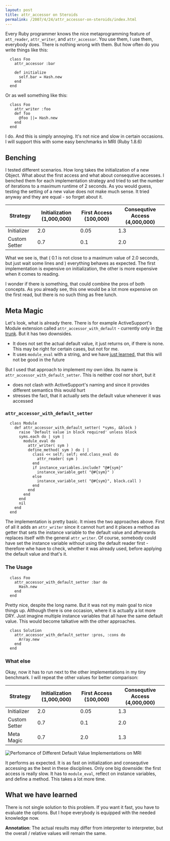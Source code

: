 ```yaml
---
layout: post
title: attr_accessor on Steroids
permalink: /2007/4/24/attr_accessor-on-steroids/index.html
---
```

Every Ruby programmer knows the nice metaprogramming feature of `att_reader`,
`attr_writer`, and `attr_accessor`. You use them, I use them, everybody does.
There is nothing wrong with them. But how often do you write things like this:

<pre><code>  class Foo
    attr_accessor :bar

    def initialize
      self.bar = Hash.new
    end
  end
</code></pre>

Or as well something like this:

<pre><code>  class Foo
    attr_writer :foo
    def foo
      @foo ||= Hash.new
    end
  end
</code></pre>

I do. And this is simply annoying. It's not nice and slow in certain occasions.
I will support this with some easy benchmarks in MRI (Ruby 1.8.6)

## Benching ##

I tested different scenarios. How long takes the initialization of a new
Object. What about the first access and what about consequtive accesses. I
benched them for each implementation strategy and tried to set the number of
iterations to a maximum runtime of 2 seconds. As you would guess, testing the
setting of a new value does not make much sense. It tried anyway and they are
equal - so forget about it.

<table>
<thead><tr>
<th>Strategy</th>
<th>Initialization (1,000,000)</th>
<th>First Access (100,000)</th>
<th>Consequtive Access (4,000,000)</th>
</tr></thead>
<tbody>
<tr><td>Initializer</td><td>2.0</td><td>0.05</td><td>1.3</td></tr>
<tr><td>Custom Setter</td><td>0.7</td><td>0.1</td><td>2.0</td></tr>
</tbody>
</table>

What we see is, that ( 0.1 is not close to a maximum value of 2.0 seconds, but
just wait some lines and ) everything behaves as expected. The first
implementation is expensive on initialization, the other is more expensive when
it comes to reading.

I wonder if there is something, that could combine the pros of both concepts.
As you already see, this one would be a lot more expensive on the first read,
but there is no such thing as free lunch.

## Meta Magic ##

Let's look, what is already there. There is for example ActiveSupport's Module
extension called `attr_accessor_with_default` - currently only in [the
trunk](http://svn.rubyonrails.org/rails/trunk/activesupport/lib/active_support/core_ext/module/attr_accessor_with_default.rb).
But it has two downsides.

- It does not set the actual default value, it just returns on, if there is
  none. This may be right for certain cases, but not for me.
- It uses `module_eval` with a string, and we have [just
  learned](/2007/4/18/performance-of-dynamic-code-invokation), that this will
  not be good in the future

But I used that approach to implement my own idea. Its name is
`attr_accessor_with_default_setter`. This is neither cool nor short, but it

- does not clash with ActiveSupport's naming and since it provides different
  semantics this would hurt
- stresses the fact, that it actually sets the default value whenever it was
  accessed

### `attr_accessor_with_default_setter` ###

<pre><code>  class Module
    def attr_accessor_with_default_setter( *syms, &amp;block )
      raise 'Default value in block required' unless block
      syms.each do | sym |
        module_eval do
          attr_writer( sym )
          define_method( sym ) do | |
            class &lt;&lt; self; self; end.class_eval do
              attr_reader( sym )
            end
            if instance_variables.include? "@#{sym}"
              instance_variable_get( "@#{sym}" )
            else
              instance_variable_set( "@#{sym}", block.call )
            end
          end
        end
      end
      nil
    end
  end
</code></pre>

The implementation is pretty basic. It mixes the two approaches above. First of
all it adds an `attr_writer` since it cannot hurt and it places a method as
getter that sets the instance variable to the default value and afterwards
replaces itself with the general `attr_writer`. Of course, somebody could have
set the instance variable without using the default reader first - therefore
whe have to check, whether it was already used, before applying the default
value and that's it.

### The Usage ###

<pre><code>  class Foo
    attr_accessor_with_default_setter :bar do
      Hash.new
    end
  end
</code></pre>

Pretty nice, despite the long name. But it was not my main goal to nice things
up. Although there is one occasion, where it is actually a lot more DRY. Just
imagine multiple instance variables that all have the same default value. This
would become talkative with the other approaches.

<pre><code>  class Solution
    attr_accessor_with_default_setter :pros, :cons do
      Array.new
    end
  end
</code></pre>

### What else ###

Okay, now it has to run next to the other implementations in my tiny benchmark.
I will repeat the other values for better comparison:

<table>
<thead><tr>
<th>Strategy</th>
<th>Initialization (1,000,000)</th>
<th>First Access (100,000)</th>
<th>Consequtive Access (4,000,000)</th>
</tr></thead>
<tbody>
<tr><td>Initializer</td><td>2.0</td><td>0.05</td><td>1.3</td></tr>
<tr><td>Custom Setter</td><td>0.7</td><td>0.1</td><td>2.0</td></tr>
<tr><td>Meta Magic</td><td>0.7</td><td>2.0</td><td>1.3</td></tr>
</tbody>
</table>

![Perfomance of Different Default Value Implementations on
MRI](http://www.nach-vorne.de/assets/2007/4/24/graph.png)

It performs as expected. It is as fast on initialization and consequtive
accessing as the best in these disciplines. Only one big downside: the first
access is really slow. It has to `module_eval`, reflect on instance variables,
and define a method. This takes a lot more time.



## What we have learned ##

There is not single solution to this problem. If you want it fast, you have to
evaluate the options. But I hope everybody is equipped with the needed
knowledge now.

**Annotation**: The actual results may differ from interpreter to interpreter,
but the overall / relative values will remain the same.
